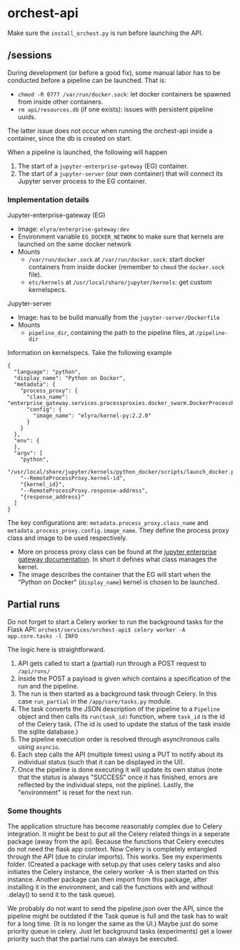 # orchest-api
Make sure the `install_orchest.py` is run before launching the API.


## /sessions
During development (or before a good fix), some manual labor has to be conducted before a pipeline
can be launched. That is:
* `chmod -R 0777 /var/run/docker.sock`: let docker containers be spawned from inside other containers.
* `rm api/resources.db` (if one exists): issues with persistent pipeline uuids. 

The latter issue does not occur when running the orchest-api inside a container, since the db is
created on start.

When a pipeline is launched, the following will happen
1. The start of a `jupyter-enterprise-gateway` (EG) container.
2. The start of a `jupyter-server` (our own container) that will connect its Jupyter server process to the EG container.


### Implementation details
Jupyter-enterprise-gateway (EG) 
* Image: `elyra/enterprise-gateway:dev`
* Environment variable `EG_DOCKER_NETWORK` to make sure that kernels are launched on the same docker network
* Mounts
    * `/var/run/docker.sock` at `/var/run/docker.sock`: start docker containers from inside docker (remember to `chmod` the `docker.sock` file).
    * `etc/kernels` at `/usr/local/share/jupyter/kernels`: get custom kernelspecs.

Jupyter-server 
* Image: has to be build manually from the `jupyter-server/Dockerfile`
* Mounts
    * `pipeline_dir`, containing the path to the pipeline files, at `/pipeline-dir`

Information on kernelspecs. Take the following example
```
{
  "language": "python",
  "display_name": "Python on Docker",
  "metadata": {
    "process_proxy": {
      "class_name": "enterprise_gateway.services.processproxies.docker_swarm.DockerProcessProxy",
      "config": {
        "image_name": "elyra/kernel-py:2.2.0"
      }
    }
  },
  "env": {
  },
  "argv": [
    "python",
    "/usr/local/share/jupyter/kernels/python_docker/scripts/launch_docker.py",
    "--RemoteProcessProxy.kernel-id",
    "{kernel_id}",
    "--RemoteProcessProxy.response-address",
    "{response_address}"
  ]
}
```
The key configurations are: `metadata.process_proxy.class_name` and
`metadata.process_proxy.config.image_name`. They define the process proxy class and image to be used
respectively.
* More on process proxy class can be found at the [jupyter enterprise gateway documentation](https://jupyter-enterprise-gateway.readthedocs.io/en/latest/system-architecture.html#process-proxy). In short it defines what class manages the kernel.
* The image describes the container that the EG will start when the "Python on Docker" (`display_name`) kernel is chosen to be launched.


## Partial runs
Do not forget to start a Celery worker to run the background tasks for the Flask API:
`orchest/services/orchest-api$ celery worker -A app.core.tasks -l INFO`

The logic here is straightforward. 
1. API gets called to start a (partial) run through a POST request to `/api/runs/`
2. Inside the POST a payload is given which contains a specification of the run and the pipeline.
3. The run is then started as a background task through Celery. In this case `run_partial` in the
   `/app/core/tasks.py` module.
4. The task converts the JSON description of the pipeline to a `Pipeline` object and then calls its
   `run(task_id)` function, where `task_id` is the id of the Celery task. (The id is used to update
   the status of the task inside the sqlite database.)
5. The pipeline execution order is resolved through asynchronous calls using `asyncio`.
6. Each step calls the API (multiple times) using a PUT to notify about its individual status (such
   that it can be displayed in the UI).
7. Once the pipeline is done executing it will update its own status (note that the status is always
   "SUCCESS" once it has finished, errors are reflected by the individual steps, not the pipline). 
   Lastly, the "environment" is reset for the next run.

### Some thoughts
The application structure has become reasonably complex due to Celery integration. It might be best
to put all the Celery related things in a seperate package (away from the api). Because the
functions that Celery executes do not need the flask app context. Now Celery is completely entangled
through the API (due to cirular imports).
This works. See my experiments folder. (Created a package with setup.py that uses celery tasks and
also initiates the Celery instance, the celery worker -A is then started on this instance. Another
package can then import from this package, after installing it in the environment, and call the
functions with and without .delay() to send it to the task queue).

We probably do not want to send the pipeline.json over the API, since the pipeline might be outdated
if the Task queue is full and the task has to wait for a long time. (It is no longer the same as the
UI.) Maybe just do some priority queue in celery. Just let background tasks (experiments) get a
lower priority such that the partial runs can always be executed.
